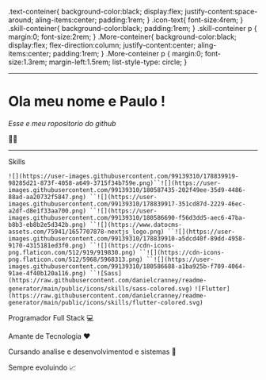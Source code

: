 .text-conteiner{ background-color:black; display:flex; justify-content:space-around; aling-items:center; padding:1rem; } .icon-text{ font-size:4rem; } .skill-conteiner{ background-color:black; padding:1rem; } .skill-conteiner p { margin:0; font-size:2rem; } .More-conteiner{ background-color:black; display:flex; flex-direction:column; justify-content:center; aling-items:center; padding:1rem; } .More-conteiner p { margin:0; font-size:1.3rem; margin-left:1.5rem; list-style-type: circle; }

* * *

Ola meu nome e Paulo !
======================

_Esse e meu ropositorio do github_

👨‍💻

* * *

Skills

 `![](https://user-images.githubusercontent.com/99139310/178839919-98285d21-873f-4058-a649-3715f34b759e.png)``![](https://user-images.githubusercontent.com/99139310/180587435-202f49ee-35d9-4486-88ad-aa20732f5847.png) ``![](https://user-images.githubusercontent.com/99139310/178839917-351cd87d-2229-46ec-a2df-d8e1f33aa700.png) ``![](https://user-images.githubusercontent.com/99139310/180586690-f56d3dd5-aec6-47ba-b8b3-eb8b2e5d342b.png) ``![](https://www.datocms-assets.com/75941/1657707878-nextjs_logo.png) ``![](https://user-images.githubusercontent.com/99139310/178839910-a5dcd40f-89dd-4958-9170-4315181ed3f0.png) ``![](https://cdn-icons-png.flaticon.com/512/919/919830.png) ``![](https://cdn-icons-png.flaticon.com/512/5968/5968313.png) ``![](https://user-images.githubusercontent.com/99139310/180586688-a1ba925b-f709-4064-91ae-4f40b120a116.png) ``![Sass](https://raw.githubusercontent.com/danielcranney/readme-generator/main/public/icons/skills/sass-colored.svg)` `![Flutter](https://raw.githubusercontent.com/danielcranney/readme-generator/main/public/icons/skills/flutter-colored.svg)`

Programador Full Stack 💻

Amante de Tecnologia ❤️

Cursando analise e desenvolvimentod e sistemas 🚀

Sempre evoluindo 📈
